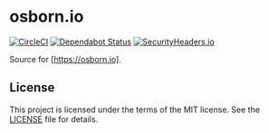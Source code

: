 # osborn.io

[![CircleCI](https://circleci.com/gh/nosborn/osborn.io.svg?style=svg)](https://circleci.com/gh/nosborn/osborn.io)
[![Dependabot Status](https://api.dependabot.com/badges/status?host=github&repo=nosborn/osborn.io)](https://dependabot.com)
[![SecurityHeaders.io](https://securityheadersiobadges.azurewebsites.net/create/badge?domain=https://osborn.io)](https://securityheaders.io/?q=https://osborn.io&hide=on&followRedirects=on)

Source for [https://osborn.io].

## License

This project is licensed under the terms of the MIT license.
See the [LICENSE](LICENSE) file for details.
